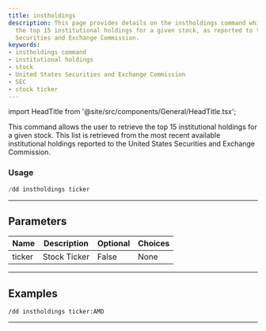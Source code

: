 ```yaml
---
title: instholdings
description: This page provides details on the instholdings command which retrieves
  the top 15 institutional holdings for a given stock, as reported to the United States
  Securities and Exchange Commission.
keywords:
- instholdings command
- institutional holdings
- stock
- United States Securities and Exchange Commission
- SEC
- stock ticker
---
```


import HeadTitle from '@site/src/components/General/HeadTitle.tsx';

<HeadTitle title="instholdings - Duedilligence - Discord - Reference | OpenBB Bot Docs" />

This command allows the user to retrieve the top 15 institutional holdings for a given stock. This list is retrieved from the most recent available institutional holdings reported to the United States Securities and Exchange Commission.

### Usage

```python wordwrap
/dd instholdings ticker
```

---

## Parameters

| Name | Description | Optional | Choices |
| ---- | ----------- | -------- | ------- |
| ticker | Stock Ticker | False | None |


---

## Examples

```
/dd instholdings ticker:AMD
```
---
